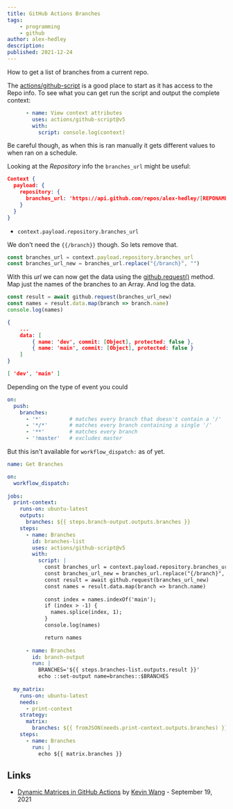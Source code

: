 ```yaml
---
title: GitHub Actions Branches
tags:
    - programming
    - github
author: alex-hedley
description: 
published: 2021-12-24
---
```


How to get a list of branches from a current repo.

The [actions/github-script](https://github.com/actions/github-script) is a good place to start as it has access to the Repo info.
To see what you can get run the script and output the complete context:

```yml
      - name: View context attributes
        uses: actions/github-script@v5
        with:
          script: console.log(context)
```

Be careful though, as when this is ran manually it gets different values to when ran on a schedule.

Looking at the *Repository* info the `branches_url` might be useful:

```json
Context {
  payload: {
    repository: {
      branches_url: 'https://api.github.com/repos/alex-hedley/[REPONAME]/branches{/branch}',
    }
  }
}
```

- `context.payload.repository.branches_url`

We don't need the `{{/branch}}` though. So lets remove that.

```js
const branches_url = context.payload.repository.branches_url
const branches_url_new = branches_url.replace("{/branch}", "")
```

With this *url* we can now get the data using the [github.request()](https://github.com/actions/github-script#download-data-from-a-url) method.
Map just the names of the branches to an Array.
And log the data.

```js
const result = await github.request(branches_url_new)
const names = result.data.map(branch => branch.name)
console.log(names)
```

```json
{
    ...
    data: [
        { name: 'dev', commit: [Object], protected: false },
        { name: 'main', commit: [Object], protected: false }
    ]
}
```

```json
[ 'dev', 'main' ]
```

Depending on the type of event you could

```yml
on:
  push:
    branches:    
      - '*'         # matches every branch that doesn't contain a '/'
      - '*/*'       # matches every branch containing a single '/'
      - '**'        # matches every branch
      - '!master'   # excludes master
```

But this isn't available for `workflow_dispatch:` as of yet.

```yml
name: Get Branches

on:
  workflow_dispatch:
    
jobs:
  print-context:
    runs-on: ubuntu-latest
    outputs:
      branches: ${{ steps.branch-output.outputs.branches }}
    steps:
      - name: Branches
        id: branches-list
        uses: actions/github-script@v5
        with:
          script: |
            const branches_url = context.payload.repository.branches_url
            const branches_url_new = branches_url.replace("{/branch}", "")
            const result = await github.request(branches_url_new)
            const names = result.data.map(branch => branch.name)
            
            const index = names.indexOf('main');
            if (index > -1) {
              names.splice(index, 1);
            }
            console.log(names)

            return names
      
      - name: Branches
        id: branch-output
        run: |
          BRANCHES='${{ steps.branches-list.outputs.result }}'
          echo ::set-output name=branches::$BRANCHES
      
  my_matrix:
    runs-on: ubuntu-latest
    needs:
      - print-context
    strategy:
      matrix:
        branches: ${{ fromJSON(needs.print-context.outputs.branches) }}
    steps:
      - name: Branches
        run: |
          echo ${{ matrix.branches }}
```

## Links

- [Dynamic Matrices in GitHub Actions](https://thekevinwang.com/2021/09/19/github-actions-dynamic-matrix/) by [Kevin Wang](https://thekevinwang.com/me/) - September 19, 2021
